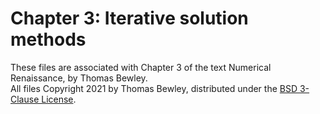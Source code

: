 # Chapter 3: Iterative solution methods
These files are associated with Chapter 3 of the text Numerical Renaissance, by Thomas Bewley.<BR>
All files Copyright 2021 by Thomas Bewley, distributed under the <a href="https://github.com/tbewley/NR/blob/main/LICENSE">BSD 3-Clause License</a>.
